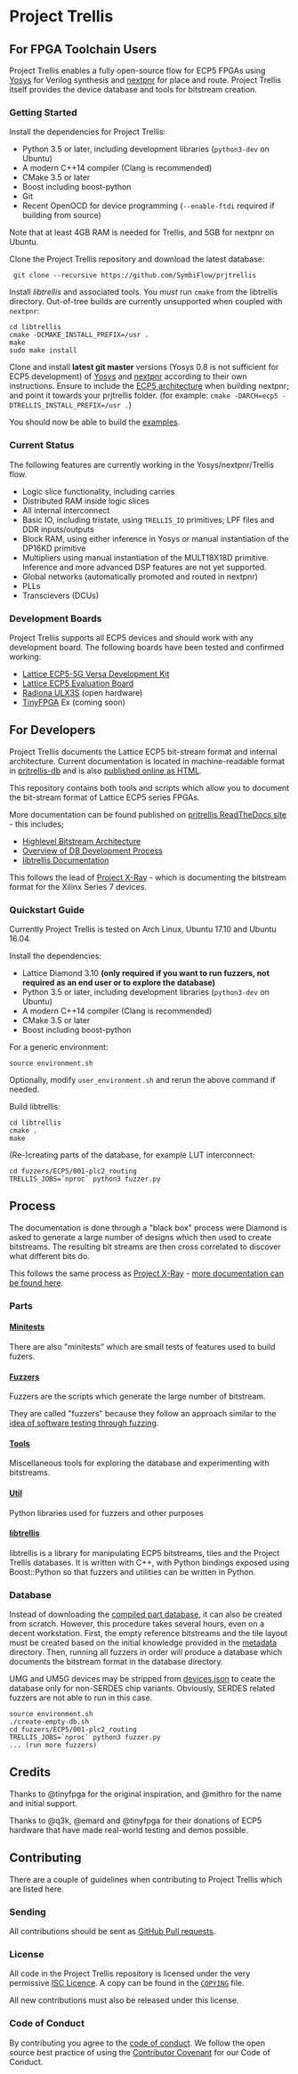 # Project Trellis
 
## For FPGA Toolchain Users

Project Trellis enables a fully open-source flow for ECP5 FPGAs using [Yosys](https://github.com/YosysHQ/yosys)
for Verilog synthesis and [nextpnr](https://github.com/YosysHQ/nextpnr) for place and route.
Project Trellis itself provides the device database and tools for bitstream creation.

### Getting Started

Install the dependencies for Project Trellis:
 - Python 3.5 or later, including development libraries (`python3-dev` on Ubuntu)
 - A modern C++14 compiler (Clang is recommended)
 - CMake 3.5 or later
 - Boost including boost-python
 - Git
 - Recent OpenOCD for device programming (`--enable-ftdi` required if building from source)

Note that at least 4GB RAM is needed for Trellis, and 5GB for nextpnr on Ubuntu.

Clone the Project Trellis repository and download the latest database:

     git clone --recursive https://github.com/SymbiFlow/prjtrellis
     
Install _libtrellis_ and associated tools. You _must_ run `cmake` from the libtrellis directory.
Out-of-tree builds are currently unsupported when coupled with `nextpnr`:

    cd libtrellis
    cmake -DCMAKE_INSTALL_PREFIX=/usr .
    make
    sudo make install

Clone and install **latest git master** versions (Yosys 0.8 is not sufficient for ECP5 development) of [Yosys](https://github.com/YosysHQ/yosys)
 and [nextpnr](https://github.com/YosysHQ/nextpnr) according to their own instructions. Ensure
 to include the [ECP5 architecture](https://github.com/YosysHQ/nextpnr#nextpnr-ecp5) when building nextpnr; and point it towards your prjtrellis
 folder.  (for example: `cmake -DARCH=ecp5 -DTRELLIS_INSTALL_PREFIX=/usr .`)

You should now be able to build the [examples](examples).

### Current Status
 
The following features are currently working in the Yosys/nextpnr/Trellis flow.
 - Logic slice functionality, including carries
 - Distributed RAM inside logic slices
 - All internal interconnect
 - Basic IO, including tristate, using `TRELLIS_IO` primitives; LPF files and DDR inputs/outputs
 - Block RAM, using either inference in Yosys or manual instantiation of the DP16KD primitive
 - Multipliers using manual instantiation of the MULT18X18D primitive. Inference and more advanced DSP features
 are not yet supported.
 - Global networks (automatically promoted and routed in nextpnr)
 - PLLs
 - Transcievers (DCUs)

### Development Boards
Project Trellis supports all ECP5 devices and should work with any development board. The following
boards have been tested and confirmed working:
 - [Lattice ECP5-5G Versa Development Kit](http://www.latticesemi.com/Products/DevelopmentBoardsAndKits/ECP55GVersaDevKit.aspx)
 - [Lattice ECP5 Evaluation Board](http://www.latticesemi.com/ecp5-evaluation)
 - [Radiona ULX3S](https://github.com/emard/ulx3s) (open hardware)
 - [TinyFPGA](https://tinyfpga.com/) Ex (coming soon)

## For Developers

Project Trellis documents the Lattice ECP5 bit-stream format and internal architecture. Current documentation is
located in machine-readable format in [prjtrellis-db](https://github.com/SymbiFlow/prjtrellis-db)
and is also [published online as HTML](https://symbiflow.github.io/prjtrellis-db/).

This repository contains both tools and scripts which allow you to document the
bit-stream format of Lattice ECP5 series FPGAs.

More documentation can be found published on
[prjtrellis ReadTheDocs site](http://prjtrellis.readthedocs.io/en/latest/) -
this includes;
 * [Highlevel Bitstream Architecture](http://prjtrellis.readthedocs.io/en/latest/architecture/overview.html)
 * [Overview of DB Development Process](http://prjtrellis.readthedocs.io/en/latest/db_dev_process/overview.html)
 * [libtrellis Documentation](http://prjtrellis.readthedocs.io/en/latest/libtrellis/overview.html)

This follows the lead of
[Project X-Ray](https://github.com/SymbiFlow/prjxray) - which is documenting
the bitstream format for the Xilinx Series 7 devices.

### Quickstart Guide

Currently Project Trellis is tested on Arch Linux, Ubuntu 17.10 and
Ubuntu 16.04.

Install the dependencies:
 - Lattice Diamond 3.10  **(only required if you want to run fuzzers, not required as an end user or to explore the database)**
 - Python 3.5 or later, including development libraries (`python3-dev` on Ubuntu)
 - A modern C++14 compiler (Clang is recommended)
 - CMake 3.5 or later
 - Boost including boost-python
 
For a generic environment:

    source environment.sh

Optionally, modify `user_environment.sh` and rerun the above command if needed.

Build libtrellis:

    cd libtrellis
    cmake .
    make


(Re-)creating parts of the database, for example LUT interconnect:

    cd fuzzers/ECP5/001-plc2_routing
    TRELLIS_JOBS=`nproc` python3 fuzzer.py

## Process

The documentation is done through a "black box" process were Diamond is asked to
generate a large number of designs which then used to create bitstreams. The
resulting bit streams are then cross correlated to discover what different bits
do.

This follows the same process as
[Project X-Ray](https://github.com/SymbiFlow/prjxray) -
[more documentation can be found here](https://prjxray.readthedocs.org).

### Parts

#### [Minitests](minitests)

There are also "minitests" which are small tests of features used to build fuzers.

#### [Fuzzers](fuzzers)

Fuzzers are the scripts which generate the large number of bitstream.

They are called "fuzzers" because they follow an approach similar to the
[idea of software testing through fuzzing](https://en.wikipedia.org/wiki/Fuzzing).

#### [Tools](tools)

Miscellaneous tools for exploring the database and experimenting with bitstreams.

#### [Util](util)

Python libraries used for fuzzers and other purposes

#### [libtrellis](libtrellis)

libtrellis is a library for manipulating ECP5 bitstreams, tiles and the Project
Trellis databases. It is written with C++, with Python bindings exposed using
Boost::Python so that fuzzers and utilities can be written in Python.

### Database

Instead of downloading the
[compiled part database](https://github.com/SymbiFlow/prjtrellis-db),
it can also be created from scratch. However, this procedure
takes several hours, even on a decent workstation.
First, the empty reference bitstreams and the tile layout must be created
based on the initial knowledge provided in the [metadata](metadata)
directory.
Then, running all fuzzers in order will produce a database which
documents the bitstream format in the database directory.

UMG and UM5G devices may be stripped from [devices.json](devices.json)
to ceate the database only for non-SERDES chip variants.
Obviously, SERDES related fuzzers are not able to run in this case.

    source environment.sh
    ./create-empty-db.sh
    cd fuzzers/ECP5/001-plc2_routing
    TRELLIS_JOBS=`nproc` python3 fuzzer.py
    ... (run more fuzzers)

## Credits

Thanks to @tinyfpga for the original inspiration, and @mithro for the name and initial support.

Thanks to @q3k, @emard and @tinyfpga for their donations of ECP5 hardware that have made real-world
testing and demos possible.

## Contributing

There are a couple of guidelines when contributing to Project Trellis which are
listed here.

### Sending

All contributions should be sent as
[GitHub Pull requests](https://help.github.com/articles/creating-a-pull-request-from-a-fork/).

### License

All code in the Project Trellis repository is licensed under the very permissive
[ISC Licence](COPYING). A copy can be found in the [`COPYING`](COPYING) file.

All new contributions must also be released under this license.

### Code of Conduct

By contributing you agree to the [code of conduct](CODE_OF_CONDUCT.md). We
follow the open source best practice of using the [Contributor
Covenant](https://www.contributor-covenant.org/) for our Code of Conduct.
